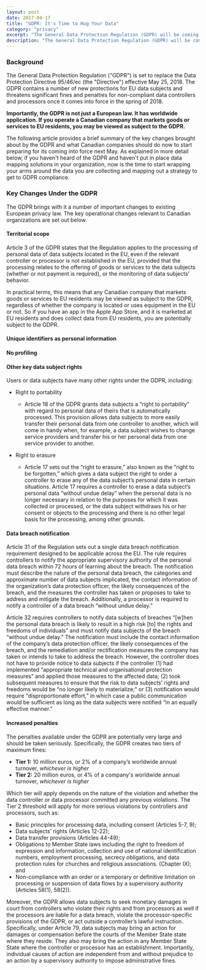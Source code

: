```yaml
---
layout: post
date: 2017-04-17
title: "GDPR: It's Time to Hug Your Data"
category: "privacy"
excerpt: "The General Data Protection Regulation (GDPR) will be coming into force next May. If you haven't done so already, it's time to start hugging your data."
description: "The General Data Protection Regulation (GDPR) will be coming into force next May. If you haven't done so already, it's time to start hugging your data."
---
```


### Background

The General Data Protection Regulation ("GDPR") is set to replace the Data Protection Directive 95/46/ec (the "Directive") effective May 25, 2018. The GDPR contains a number of new protections for EU data subjects and threatens significant fines and penalties for non-compliant data controllers and processors once it comes into force in the spring of 2018.

**Importantly, the GDPR is not just a European law. It has worldwide application. If you operate a Canadian company that markets goods or services to EU residents, you may be viewed as subject to the GDPR.**

The following article provides a brief summary of the key changes brought about by the GDPR and what Canadian companies should do now to start preparing for its coming into force next May. As explained in more detail below, if you haven't heard of the GDPR and haven't put in place data mapping solutions in your organization, now is the time to start wrapping your arms around the data you are collecting and mapping out a strategy to get to GDPR compliance.

### Key Changes Under the GDPR

The GDPR brings with it a number of important changes to existing European privacy law. The key operational changes relevant to Canadian organizations are set out below.

#### Territorial scope

Article 3 of the GDPR states that the Regulation applies to the processing of personal data of data subjects located in the EU, even if the relevant controller or processor is not established in the EU, provided that the processing relates to the offering of goods or services to the data subjects (whether or not payment is required), or the monitoring of data subjects’ behavior.

In practical terms, this means that any Canadian company that markets goods or services to EU residents may be viewed as subject to the GDPR, regardless of whether the company is located or uses equipment in the EU or not. So if you have an app in the Apple App Store, and it is marketed at EU residents and does collect data from EU residents, you are potentially subject to the GDPR.


#### Unique identifiers as personal information

#### No profiling


#### Other key data subject rights

Users or data subjects have many other rights under the GDPR, including:

- Right to portability

  - Article 18 of the GDPR grants data subjects a “right to portability” with regard to personal data of theirs that is automatically processed. This provision allows data subjects to more easily transfer their personal data from one controller to another, which will come in handy when, for example, a data subject wishes to change service providers and transfer his or her personal data from one service provider to another.

- Right to erasure

  - Article 17 sets out the “right to erasure,” also known as the “right to be forgotten,” which gives a data subject the right to order a controller to erase any of the data subject’s personal data in certain situations. Article 17 requires a controller to erase a data subject’s personal data “without undue delay” when the personal data is no longer necessary in relation to the purposes for which it was collected or processed, or the data subject withdraws his or her consent or objects to the processing and there is no other legal basis for the processing, among other grounds.


#### Data breach notification

Article 31 of the Regulation sets out a single data breach notification requirement designed to be applicable across the EU. The rule requires controllers to notify the appropriate supervisory authority of the personal data breach within 72 hours of learning about the breach. The notification must describe the nature of the personal data breach, the categories and approximate number of data subjects implicated, the contact information of the organization’s data protection officer, the likely consequences of the breach, and the measures the controller has taken or proposes to take to address and mitigate the breach. Additionally, a processor is required to notify a controller of a data breach “without undue delay.”

Article 32 requires controllers to notify data subjects of breaches “[w]hen the personal data breach is likely to result in a high risk [to] the rights and freedoms of individuals” and must notify data subjects of the breach “without undue delay.” The notification must include the contact information of the company’s data protection officer, the likely consequences of the breach, and the remediation and/or rectification measures the company has taken or intends to take to address the breach. However, the controller does not have to provide notice to data subjects if the controller (1) had implemented “appropriate technical and organisational protection measures” and applied those measures to the affected data; (2) took subsequent measures to ensure that the risk to data subjects’ rights and freedoms would be “no longer likely to materialize;” or (3) notification would require “disproportionate effort,” in which case a public communication would be sufficient as long as the data subjects were notified “in an equally effective manner.”


#### Increased penalties

The penalties available under the GDPR are potentially very large and should be taken seriously. Specifically, the GDPR creates two tiers of maximum fines:

- **Tier 1:** 10 million euros, or 2% of a company’s worldwide annual turnover, *whichever is higher*
- **Tier 2:** 20 million euros, or 4% of a company's worldwide annual turnover, *whichever is higher*

Which tier will apply depends on the nature of the violation and whether the data controller or data processor committed any previous violations. The Tier 2 threshold will apply for more serious violations by controllers and processors, such as:

- Basic principles for processing data, including consent (Articles 5-7, 9);
- Data subjects’ rights (Articles 12-22);
- Data transfer provisions (Articles 44-49);
- Obligations to Member State laws including the right to freedom of expression and information, collection and use of national identification numbers, employment processing, secrecy obligations, and data protection rules for churches and religious associations. (Chapter IX); and
- Non-compliance with an order or a temporary or definitive limitation on processing or suspension of data flows by a supervisory authority (Articles 58(1), 58(2)).

Moreover, the GDPR allows data subjects to seek monetary damages in court from controllers who violate their rights and from processors as well if the processors are liable for a data breach, violate the processor-specific provisions of the GDPR, or act outside a controller’s lawful instruction. Specifically, under Article 79, data subjects may bring an action for damages or compensation before the courts of the Member State state where they reside. They also may bring the action in any Member State State where the controller or processor has an establishment. Importantly, individual causes of action are independent from and without prejudice to an action by a supervisory authority to impose administrative fines.
